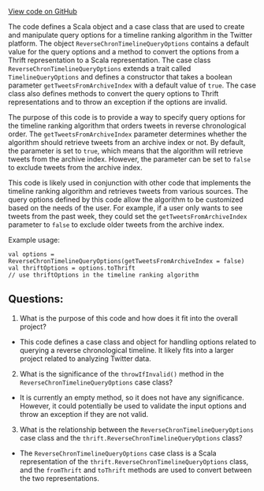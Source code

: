 [View code on GitHub](https://github.com/misbahsy/the-algorithm/timelineranker/common/src/main/scala/com/twitter/timelineranker/model/ReverseChronTimelineQueryOptions.scala)

The code defines a Scala object and a case class that are used to create and manipulate query options for a timeline ranking algorithm in the Twitter platform. The object `ReverseChronTimelineQueryOptions` contains a default value for the query options and a method to convert the options from a Thrift representation to a Scala representation. The case class `ReverseChronTimelineQueryOptions` extends a trait called `TimelineQueryOptions` and defines a constructor that takes a boolean parameter `getTweetsFromArchiveIndex` with a default value of `true`. The case class also defines methods to convert the query options to Thrift representations and to throw an exception if the options are invalid.

The purpose of this code is to provide a way to specify query options for the timeline ranking algorithm that orders tweets in reverse chronological order. The `getTweetsFromArchiveIndex` parameter determines whether the algorithm should retrieve tweets from an archive index or not. By default, the parameter is set to `true`, which means that the algorithm will retrieve tweets from the archive index. However, the parameter can be set to `false` to exclude tweets from the archive index.

This code is likely used in conjunction with other code that implements the timeline ranking algorithm and retrieves tweets from various sources. The query options defined by this code allow the algorithm to be customized based on the needs of the user. For example, if a user only wants to see tweets from the past week, they could set the `getTweetsFromArchiveIndex` parameter to `false` to exclude older tweets from the archive index. 

Example usage:

```
val options = ReverseChronTimelineQueryOptions(getTweetsFromArchiveIndex = false)
val thriftOptions = options.toThrift
// use thriftOptions in the timeline ranking algorithm
```
## Questions: 
 1. What is the purpose of this code and how does it fit into the overall project?
- This code defines a case class and object for handling options related to querying a reverse chronological timeline. It likely fits into a larger project related to analyzing Twitter data.

2. What is the significance of the `throwIfInvalid()` method in the `ReverseChronTimelineQueryOptions` case class?
- It is currently an empty method, so it does not have any significance. However, it could potentially be used to validate the input options and throw an exception if they are not valid.

3. What is the relationship between the `ReverseChronTimelineQueryOptions` case class and the `thrift.ReverseChronTimelineQueryOptions` class?
- The `ReverseChronTimelineQueryOptions` case class is a Scala representation of the `thrift.ReverseChronTimelineQueryOptions` class, and the `fromThrift` and `toThrift` methods are used to convert between the two representations.
